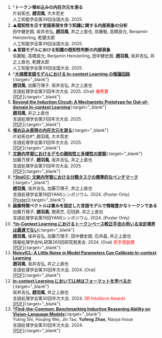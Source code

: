 1. †**トークン埋め込みの内在次元を測る**   
   片岩拓也, **趙羽風**, 大木哲史   
   人工知能学会第39回全国大会. 2025.
2. ▲**既知性を示す言語表現を伴う知識に関する内部表象の分析**   
   田中健史朗, 坂井吉弘, **趙羽風**, 井之上直也, 佐藤魁, 高橋良允, Benjamin Heinzerling, 乾健太郎   
   人工知能学会第39回全国大会. 2025.
3. ▲**言語モデルにおける知識の既知性判断の内部表象**   
   佐藤魁, 高橋良允, Benjamin Heinzerling, 田中健史朗, **趙羽風**, 坂井吉弘, 井之上直也, 乾健太郎   
   人工知能学会第39回全国大会. 2025.
4. †[**大規模言語モデルにおける In-context Learning の推論回路**](https://www.anlp.jp/proceedings/annual_meeting/2025/pdf_dir/A7-4.pdf){:target="_blank"}   
   **趙羽風**, 加藤万理子, 坂井吉弘, 井之上直也   
   言語処理学会第31回年次大会. 2025. (Oral) <span style="color:red;">優秀賞</span>   
   [\[PDF\]](https://www.anlp.jp/proceedings/annual_meeting/2025/pdf_dir/A7-4.pdf){:target="_blank"} 
5. [**Beyond the Induction Circuit: A Mechanistic Prototype for Out-of-domain In-context Learning**](https://www.anlp.jp/proceedings/annual_meeting/2025/pdf_dir/P2-5.pdf){:target="_blank"}   
   **趙羽風**, 井之上直也   
   言語処理学会第31回年次大会. 2025.   
   [\[PDF\]](https://www.anlp.jp/proceedings/annual_meeting/2025/pdf_dir/P2-5.pdf){:target="_blank"}
6. [**埋め込み表現の内在次元を測る**](https://www.anlp.jp/proceedings/annual_meeting/2025/pdf_dir/P2-10.pdf){:target="_blank"}  
   片岩拓也#*, 趙羽風, 大木哲史  
   言語処理学会第31回年次大会. 2025.   
   [\[PDF\]](https://www.anlp.jp/proceedings/annual_meeting/2025/pdf_dir/P2-10.pdf){:target="_blank"}
7. [**文脈内学習におけるデモの親和性と多様性の提案**](https://www.anlp.jp/proceedings/annual_meeting/2025/pdf_dir/Q8-17.pdf){:target="_blank"}   
    加藤万理子, **趙羽風**, 坂井吉弘, 井之上直也  
    言語処理学会第31回年次大会. 2025.   
    [\[PDF\]](https://www.anlp.jp/proceedings/annual_meeting/2025/pdf_dir/Q8-17.pdf){:target="_blank"}
8. [**†StaICC: 文脈内学習における分類タスクの標準的なベンチマーク**](https://drive.google.com/file/d/1eZ8O0aNWQqRntwm3m2SIGl-ixNk6Hzw4/view){:target="_blank"}   
    **趙羽風**, 坂井吉弘, 加藤万理子, 井之上直也  
    言語処理学会第19回YANSシンポジウム. 2024. (Poster Only)  
    [\[Poster\]](https://drive.google.com/file/d/1eZ8O0aNWQqRntwm3m2SIGl-ixNk6Hzw4/view){:target="_blank"}
9.  **画像特徴ベクトルは重みを固定した言語モデルで情報豊かなトークンである**  
    加藤万理子, **趙羽風**, 閻真竺, 石钰婷, 井之上直也  
    言語処理学会第19回YANSシンポジウム. 2024. (Poster Only)
10.  [**†In-Context Learning におけるトークンベース較正手法の用いる決定境界は最適でない**](https://ipsj.ixsq.nii.ac.jp/records/235105){:target="_blank"}   
    **趙羽風**, 坂井吉弘, 加藤万理子, 田中健史朗, 石井晶, 井之上直也   
    情報処理学会NL研第260回研究発表会. 2024. (Oral) <span style="color:red;">若手奨励賞</span>  
    [\[PDF\]](https://ipsj.ixsq.nii.ac.jp/ej/?action=repository_uri&item_id=235105&file_id=1&file_no=1){:target="_blank"}
11. [**NoisyICL: A Little Noise in Model Parameters Can Calibrate In-context Learning**](https://www.anlp.jp/proceedings/annual_meeting/2024/pdf_dir/A3-1.pdf)   
    **趙羽風**, 坂井吉弘, 井之上直也   
    言語処理学会第30回年次大会. 2024. (Oral)   
    [\[PDF\]](https://www.anlp.jp/proceedings/annual_meeting/2024/pdf_dir/A3-1.pdf){:target="_blank"}
12. [**In-context Learning においてLLMはフォーマットを学べるか**](https://www.anlp.jp/proceedings/annual_meeting/2024/pdf_dir/P9-14.pdf){:target="_blank"}  
    坂井吉弘, **趙羽風**, 井之上直也  
    言語処理学会第30回年次大会. 2024. <span style="color:red;">SB Intuitions Awards</span>  
    [\[PDF\]](https://www.anlp.jp/proceedings/annual_meeting/2024/pdf_dir/P9-14.pdf){:target="_blank"}
13. [**†Find-the-Common: Benchmarking Inductive Reasoning Ability on Vision-Language Models**](https://www.anlp.jp/proceedings/annual_meeting/2024/pdf_dir/P3-13.pdf){:target="_blank"}  
    Yuting Shi, Houjing Wei, Jin Tao, **Yufeng Zhao**, Naoya Inoue  
    言語処理学会第30回年次大会. 2024.  
    [\[PDF\]](https://www.anlp.jp/proceedings/annual_meeting/2024/pdf_dir/P3-13.pdf){:target="_blank"}